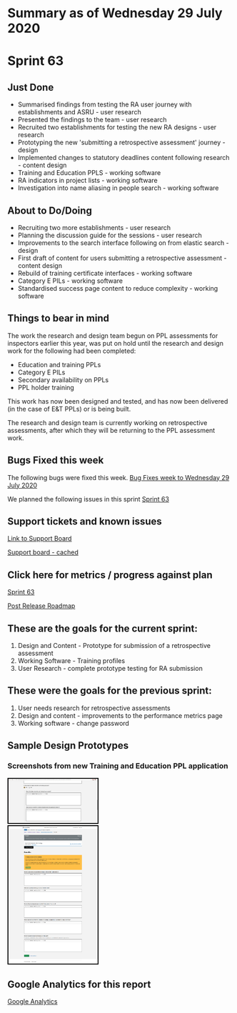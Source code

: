 # Summary as of Wednesday 29 July 2020 

# Sprint 63

## Just Done
* Summarised findings from testing the RA user journey with establishments and ASRU - user research
* Presented the findings to the team - user research
* Recruited two establishments for testing the new RA designs - user research
* Prototyping the new 'submitting a retrospective assessment' journey - design
* Implemented changes to statutory deadlines content following research - content design
* Training and Education PPLS - working software
* RA indicators in project lists - working software
* Investigation into name aliasing in people search - working software

## About to Do/Doing
* Recruiting two more establishments - user research
* Planning the discussion guide for the sessions - user research
* Improvements to the search interface following on from elastic search - design
* First draft of content for users submitting a retrospective assessment - content design
* Rebuild of training certificate interfaces - working software
* Category E PILs - working software
* Standardised success page content to reduce complexity - working software

## Things to bear in mind

The work the research and design team begun on PPL assessments for inspectors earlier this year, was put on hold until the research and design work for the following had been completed:

* Education and training PPLs
* Category E PILs
* Secondary availability on PPLs
* PPL holder training

This work has now been designed and tested, and has now been delivered (in the case of E&T PPLs) or is being built.

The research and design team is currently working on retrospective assessments, after which they will be returning to the PPL assessment work.

## Bugs Fixed this week
The following bugs were fixed this week.
[Bug Fixes week to Wednesday 29 July 2020](graphs/bugs29072020.png)

We planned the following issues in this sprint 
[Sprint 63](graphs/sprint29072020.png)

## Support tickets and known issues
[Link to Support Board](https://collaboration.homeoffice.gov.uk/jira/secure/RapidBoard.jspa?rapidView=1717&selectedIssue=ASSB-253)

[Support board - cached](graphs/supportBoard29072020.png)

## Click here for metrics / progress against plan
[Sprint 63](graphs/progress29072020.png)

[Post Release Roadmap](graphs/roadmap29072020.png)

## These are the goals for the current sprint:

1. Design and Content - Prototype for submission of a retrospective assessment 
2. Working Software - Training profiles 
3. User Research - complete prototype testing for RA submission

## These were the goals for the previous sprint:

1. User needs research for retrospective assessments 
2. Design and content - improvements to the performance metrics page 
3. Working software - change password

## Sample Design Prototypes

### Screenshots from new Training and Education PPL application

<a href="graphs/proto1_29072020.png"><img src="graphs/proto1_29072020.png" alt="HTML5 Icon" width="200" style="border:2px solid black"></a>
<br>
<a href="graphs/proto2_29072020.png"><img src="graphs/proto2_29072020.png" alt="HTML5 Icon" width="200" style="border:2px solid black"></a>
<br>


## Google Analytics for this report
[Google Analytics](graphs/GA29072020.png)

